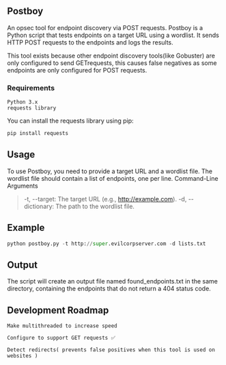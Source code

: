 ## Postboy

An opsec tool for endpoint discovery via POST requests. Postboy is a Python script that tests endpoints on a target URL using a wordlist. It sends HTTP POST requests to the endpoints and logs the results.

This tool exists because other endpoint discovery tools(like Gobuster) are only configured to send GETrequests, this causes false negatives as some endpoints are only configured for POST requests.

### Requirements

    Python 3.x
    requests library

You can install the requests library using pip:

```bash
pip install requests
```
## Usage

To use Postboy, you need to provide a target URL and a wordlist file. The wordlist file should contain a list of endpoints, one per line.
Command-Line Arguments

> -t, --target: The target URL (e.g., http://example.com).
> -d, --dictionary: The path to the wordlist file.

## Example
```python
python postboy.py -t http://super.evilcorpserver.com -d lists.txt
```
## Output

The script will create an output file named found_endpoints.txt in the same directory, containing the endpoints that do not return a 404 status code.

## Development Roadmap

    Make multithreaded to increase speed

    Configure to support GET requests ✅

    Detect redirects( prevents false positives when this tool is used on websites )
